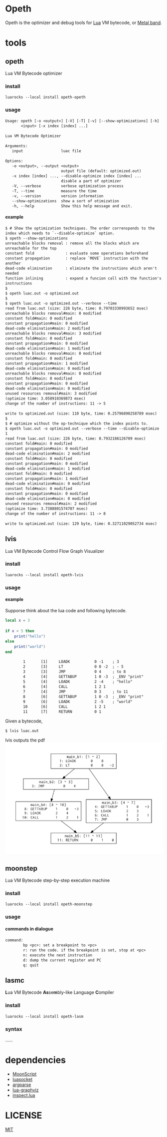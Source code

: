 Opeth
===

Opeth is the optimizer and debug tools for [Lua](https://lua.org) VM bytecode, or [Metal band](http://www.opeth.com/).

# tools
## opeth
Lua VM Bytecode optimizer

### install
```
luarocks --local install opeth-opeth
```
### usage

```
Usage: opeth [-o <output>] [-V] [-T] [-v] [--show-optimizations] [-h]
       <input> [-x index [index] ...]

Lua VM Bytecode Optimizer

Arguments:
   input                 luac file

Options:
   -o <output>, --output <output>
                         output file (default: optimized.out)
   -x index [index] ..., --disable-optimize index [index] ...
                         disable a part of optimizer
   -V, --verbose         verbose optimization process
   -T, --time            measure the time
   -v, --version         version information
   --show-optimizations  show a sort of otimization
   -h, --help            Show this help message and exit.
```

#### example
```
$ # Show the optimization techniques. The order corrensponds to the index which needs to `--disable-optimize` option.
$ opeth --show-optimizations
unreachable blocks removal : remove all the blocks which are unreachable for the top
constant fold              : evaluate some operations beforehand
constant propagation       : replace `MOVE` instruction with the another
dead-code elimination      : eliminate the instructions which aren't needed
function inlining          : expand a funcion call with the function's instructions
$
$ opeth luac.out -o optimized.out
$
$ opeth luac.out -o optimized.out --verbose --time
read from luac.out (size: 226 byte, time: 0.79703330993652 msec)
unreachable blocks removal#main: 0 modified
constant fold#main: 0 modified
constant propagation#main: 0 modified
dead-code elimination#main: 2 modified
unreachable blocks removal#main: 3 modified
constant fold#main: 0 modified
constant propagation#main: 0 modified
dead-code elimination#main: 1 modified
unreachable blocks removal#main: 0 modified
constant fold#main: 0 modified
constant propagation#main: 1 modified
dead-code elimination#main: 0 modified
unreachable blocks removal#main: 0 modified
constant fold#main: 0 modified
constant propagation#main: 0 modified
dead-code elimination#main: 0 modified
unused resources removal#main: 3 modified
(optimize time: 3.058910369873 msec)
change of the number of instructions: 11 -> 5

write to optimized.out (size: 110 byte, time: 0.25796890258789 msec)
$
$ # optimize without the op-technique which the index points to.
$ opeth luac.out -o optimized.out --verbose --time --disable-optimize 1
read from luac.out (size: 226 byte, time: 0.7932186126709 msec)
constant fold#main: 0 modified
constant propagation#main: 0 modified
dead-code elimination#main: 2 modified
constant fold#main: 0 modified
constant propagation#main: 0 modified
dead-code elimination#main: 1 modified
constant fold#main: 0 modified
constant propagation#main: 1 modified
dead-code elimination#main: 0 modified
constant fold#main: 0 modified
constant propagation#main: 0 modified
dead-code elimination#main: 0 modified
unused resources removal#main: 2 modified
(optimize time: 3.7388801574707 msec)
change of the number of instructions: 11 -> 8

write to optimized.out (size: 129 byte, time: 0.32711029052734 msec)
```

## lvis
Lua VM Bytecode Control Flow Graph Visualizer
### install
```
luarocks --local install opeth-lvis
```

### usage
#### example
Supporse think about the lua code and following bytecode.
```lua
local x = 3

if x < 5 then
	print("hello")
else
	print("world")
end
```

```
        1       [1]     LOADK           0 -1    ; 3
        2       [3]     LT              0 0 -2  ; - 5
        3       [3]     JMP             0 4     ; to 8
        4       [4]     GETTABUP        1 0 -3  ; _ENV "print"
        5       [4]     LOADK           2 -4    ; "hello"
        6       [4]     CALL            1 2 1
        7       [4]     JMP             0 3     ; to 11
        8       [6]     GETTABUP        1 0 -3  ; _ENV "print"
        9       [6]     LOADK           2 -5    ; "world"
        10      [6]     CALL            1 2 1
        11      [7]     RETURN          0 1
```

Given a bytecode,
```
$ lvis luac.out
```

lvis outputs the pdf
![lvis-output](img/lvis-output.png)

## moonstep
Lua VM Bytecode step-by-step execution machine
### install
```
luarocks --local install opeth-moonstep
```

### usage
#### commands in dialogue
```
command:
        bp <pc>: set a breakpoint to <pc>
        r: run the code. if the breakpoint is set, stop at <pc>
        n: execute the next instruction
        d: dump the current register and PC
        q: quit
```

## lasmc
**L**ua VM Bytecode **As**se**m**bly-like Language **C**ompiler
### install
```
luarocks --local install opeth-lasm
```

### syntax
......

# dependencies
- [MoonScript](https://moonscript.org)
- [luasocket](http://w3.impa.br/~diego/software/luasocket/)
- [argparse](http://mpeterv.github.io/argparse/)
- [lua-graphviz](https://github.com/Nymphium/lua-graphviz)
- [inspect.lua](https://github.com/kikito/inspect.lua)

# LICENSE
[MIT](https://opensource.org/licenses/MIT)

